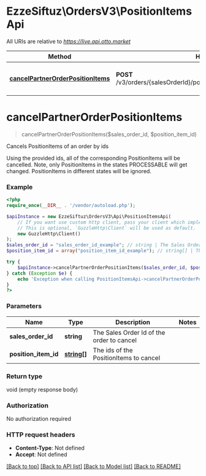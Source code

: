 # EzzeSiftuz\OrdersV3\PositionItemsApi

All URIs are relative to *https://live.api.otto.market*

Method | HTTP request | Description
------------- | ------------- | -------------
[**cancelPartnerOrderPositionItems**](PositionItemsApi.md#cancelpartnerorderpositionitems) | **POST** /v3/orders/{salesOrderId}/positionItems/{positionItemId}/cancellation | Cancels PositionItems of an order by ids

# **cancelPartnerOrderPositionItems**
> cancelPartnerOrderPositionItems($sales_order_id, $position_item_id)

Cancels PositionItems of an order by ids

Using the provided ids, all of the corresponding PositionItems will be cancelled. Note, only PositionItems in the states PROCESSABLE  will get changed. PositionItems in different states will be ignored.

### Example
```php
<?php
require_once(__DIR__ . '/vendor/autoload.php');

$apiInstance = new EzzeSiftuz\OrdersV3\Api\PositionItemsApi(
    // If you want use custom http client, pass your client which implements `GuzzleHttp\ClientInterface`.
    // This is optional, `GuzzleHttp\Client` will be used as default.
    new GuzzleHttp\Client()
);
$sales_order_id = "sales_order_id_example"; // string | The Sales Order Id of the order to cancel
$position_item_id = array("position_item_id_example"); // string[] | The ids of the PositionItems to cancel

try {
    $apiInstance->cancelPartnerOrderPositionItems($sales_order_id, $position_item_id);
} catch (Exception $e) {
    echo 'Exception when calling PositionItemsApi->cancelPartnerOrderPositionItems: ', $e->getMessage(), PHP_EOL;
}
?>
```

### Parameters

Name | Type | Description  | Notes
------------- | ------------- | ------------- | -------------
 **sales_order_id** | **string**| The Sales Order Id of the order to cancel |
 **position_item_id** | [**string[]**](../Model/string.md)| The ids of the PositionItems to cancel |

### Return type

void (empty response body)

### Authorization

No authorization required

### HTTP request headers

 - **Content-Type**: Not defined
 - **Accept**: Not defined

[[Back to top]](#) [[Back to API list]](../../README.md#documentation-for-api-endpoints) [[Back to Model list]](../../README.md#documentation-for-models) [[Back to README]](../../README.md)

